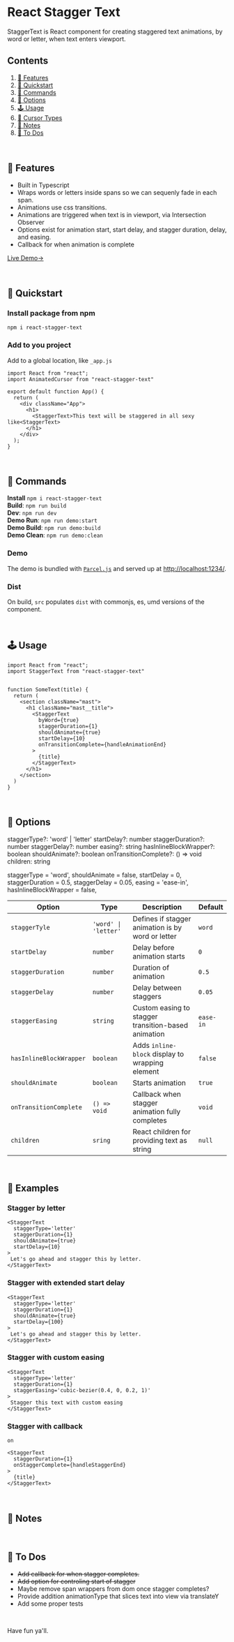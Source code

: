 # React Stagger Text

StaggerText is React component for creating staggered text animations, by word or letter, when text enters viewport.

## Contents

1. [📌 Features](#-features)
2. [🎯 Quickstart](#-quickstart)
3. [🤖 Commands](#-commands)
4. [🧬 Options](#-options)
5. [🕹️ Usage](#-usage)
6. [🎨 Cursor Types](#-cursor-types)
7. [📓 Notes](#-notes)
8. [📅 To Dos](#-to-dos)

<br/>

## 📌 Features

- Built in Typescript
- Wraps words or letters inside spans so we can sequenly fade in each span.
- Animations use css transitions.
- Animations are triggered when text is in viewport, via Intersection Observer
- Options exist for animation start, start delay, and stagger duration, delay, and easing.
- Callback for when animation is complete

[Live Demo→](https://stephenscaff.github.io/react-stagger-text/)

<br/>

## 🎯 Quickstart

### Install package from npm

`npm i react-stagger-text`

### Add to you project

Add to a global location, like `_app.js`

```
import React from "react";
import AnimatedCursor from "react-stagger-text"

export default function App() {
  return (
    <div className="App">
      <h1>
        <StaggerText>This text will be staggered in all sexy like<StaggerText>
      </h1>
    </div>
  );
}
```

<br>

## 🤖 Commands

**Install** `npm i react-stagger-text` <br/>
**Build**: `npm run build` <br/>
**Dev**: `npm run dev` <br/>
**Demo Run**: `npm run demo:start` <br/>
**Demo Build**: `npm run demo:build` <br/>
**Demo Clean**: `npm run demo:clean` <br/>

### Demo

The demo is bundled with [`Parcel.js`](https://parceljs.org/) and served up at [http://localhost:1234/](http://localhost:1234/).

### Dist

On build, `src` populates `dist` with commonjs, es, umd versions of the component.

<br/>

## 🕹️ Usage

```
import React from "react";
import StaggerText from "react-stagger-text"


function SomeText(title) {
  return (
    <section className="mast">
      <h1 className="mast__title">
        <StaggerText
          byWord={true}
          staggerDuration={1}
          shouldAnimate={true}
          startDelay={10}
          onTransitionComplete={handleAnimationEnd}
        >
          {title}
        </StaggerText>
      </h1>
    </section>
  )
}

```

<br/>

## 🧬 Options

staggerType?: 'word' | 'letter'
startDelay?: number
staggerDuration?: number
staggerDelay?: number
easing?: string
hasInlineBlockWrapper?: boolean
shouldAnimate?: boolean
onTransitionComplete?: () => void
children: string

staggerType = 'word',
shouldAnimate = false,
startDelay = 0,
staggerDuration = 0.5,
staggerDelay = 0.05,
easing = 'ease-in',
hasInlineBlockWrapper = false,

<!-- prettier-ignore -->
| Option | Type | Description      | Default |
| ----   | ---- | -------- | -------|
| `staggerTyle`    | `'word' \| 'letter'`  | Defines if stagger animation is by word or letter | `word` |
| `startDelay`      | `number` | Delay before animation starts  | `0` |
| `staggerDuration` | `number` | Duration of animation | `0.5` |
| `staggerDelay`  | `number` | Delay between staggers | `0.05` |
| `staggerEasing` | `string` | Custom easing to stagger transition-based animation  | `ease-in` |
| `hasInlineBlockWrapper` | `boolean` | Adds `inline-block` display to wrapping element    | `false`  |
| `shouldAnimate` | `boolean` | Starts animation  | `true`  |
| `onTransitionComplete`  | `() => void` | Callback when stagger animation fully completes  | `void` |
| `children` | `sring` | React children for providing text as string  | `null` |

<br/>

## 🎨 Examples

### Stagger by letter

```
<StaggerText
  staggerType='letter'
  staggerDuration={1}
  shouldAnimate={true}
  startDelay={10}
>
 Let's go ahead and stagger this by letter.
</StaggerText>
```

### Stagger with extended start delay

```
<StaggerText
  staggerType='letter'
  staggerDuration={1}
  shouldAnimate={true}
  startDelay={100}
>
 Let's go ahead and stagger this by letter.
</StaggerText>
```

### Stagger with custom easing

```
<StaggerText
  staggerType='letter'
  staggerDuration={1}
  staggerEasing='cubic-bezier(0.4, 0, 0.2, 1)'
>
 Stagger this text with custom easing
</StaggerText>
```

### Stagger with callback

```
on

<StaggerText
  staggerDuration={1}
  onStaggerComplete={handleStaggerEnd}
>
  {title}
</StaggerText>
```

<br/>

## 📓 Notes

<br/>

## 📅 To Dos

- ~~Add callback for when stagger completes.~~
- ~~Add option for controling start of stagger~~
- Maybe remove span wrappers from dom once stagger completes?
- Provide addition animationType that slices text into view via translateY
- Add some proper tests

<br/>

Have fun ya'll.
